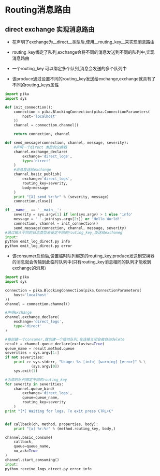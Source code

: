 # Routing消息路由
## direct exchange 实现消息路由
* 在声明了exchange为__direct__类型后,使用__routing_key__来实现消息路由
* routing_key绑定了队列,exchange会将不同的消息发送到不同的队列中,实现消息路由
* 一个routing_key 可以绑定多个队列,消息会发送的多个队列中

* 该produce通过设置不同的routing_key发送给exchange,exchange就具有了不同的routing_keys属性

```python
import pika
import sys

def init_connection():
    connection = pika.BlockingConnection(pika.ConnectionParameters(
        host='localhost'
    ))
    channel = connection.channel()

    return connection, channel

def send_message(connection, channel, message, severity):
    #声明一个direct 类型的交换器
    channel.exchange_declare(
        exchange='direct_logs',
        type='direct'
    )
    #消息发送给exchange
    channel.basic_publish(
        exchange='direct_logs',
        routing_key=severity,
        body=message
    )
    print "[X] send %r:%r" % (severity, message)
    connection.close()

if __name__ == '__main__':
    severity = sys.argv[1] if len(sys.argv) > 1 else 'info'
    message = ' '.join(sys.argv[2:]) or 'Hello World!'
    connection, channel = init_connection()
    send_message(connection, channel, message, severity)
#通过输入不同的日志类型来设定不同的routing_key,发送给exchaneg
input:
python emit_log_direct.py info
python emit_log_direct.py error
```
* 该consumer启动后,设置临时队列绑定的routing_key,produce发送到交换器的消息就会传输到此临时队列中(只有routing_key消息相同的队列才能收到exchange的消息)

```python
import pika
import sys

connection = pika.BlockingConnection(pika.ConnectionParameters(
    host='localhost'
))
channel = connection.channel()

#声明exchange
channel.exchange_declare(
    exchange='direct_logs',
    type='direct'
)

#每创建一个consumer,就创建一个临时队列,在连接关闭会被自动delete
result = channel.queue_declare(exclusive=True)
queue_name = result.method.queue
severities = sys.argv[1:]
if not severities:
    print >> sys.stderr, "Usage: %s [info] [warning] [error]" % \
            (sys.argv[0])
    sys.exit(1)

#为临时队列绑定不同的routing_key
for severity in severities:
    channel.queue_bind(
        exchange='direct_logs',
        queue=queue_name,
        routing_key=severity
    )
print "[*] Waiting for logs. To exit press CTRL+C"


def callback(ch, method, properties, body):
    print "[x] %r:%r" % (method.routing_key, body,)

channel.basic_consume(
    callback,
    queue=queue_name,
    no_ack=True
)
channel.start_consuming()
input:
python receive_logs_direct.py error info
```
